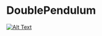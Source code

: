 # DoublePendulum


[![Alt Text](https://syncandshare.lrz.de/dl/fiH77cad49uVV6cDjoza4e/animation_case1.gif)
](https://syncandshare.lrz.de/getlink/fiH77cad49uVV6cDjoza4e/animation_case1.gif)
